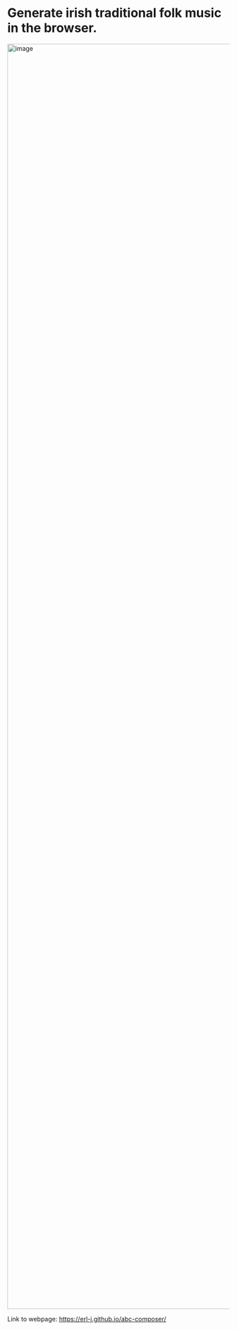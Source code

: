 # Generate irish traditional folk music in the browser.

<img width="2866" alt="image" src="https://github.com/user-attachments/assets/43ea70f5-a8a1-416a-a527-7397dc58f989" />

Link to webpage: https://erl-j.github.io/abc-composer/

